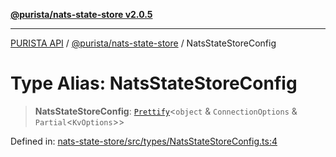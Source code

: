 [**@purista/nats-state-store v2.0.5**](../README.md)

***

[PURISTA API](../../../packages.md) / [@purista/nats-state-store](../README.md) / NatsStateStoreConfig

# Type Alias: NatsStateStoreConfig

> **NatsStateStoreConfig**: [`Prettify`](../../core/type-aliases/Prettify.md)\<`object` & `ConnectionOptions` & `Partial`\<`KvOptions`\>\>

Defined in: [nats-state-store/src/types/NatsStateStoreConfig.ts:4](https://github.com/puristajs/purista/blob/master/packages/nats-state-store/src/types/NatsStateStoreConfig.ts#L4)
